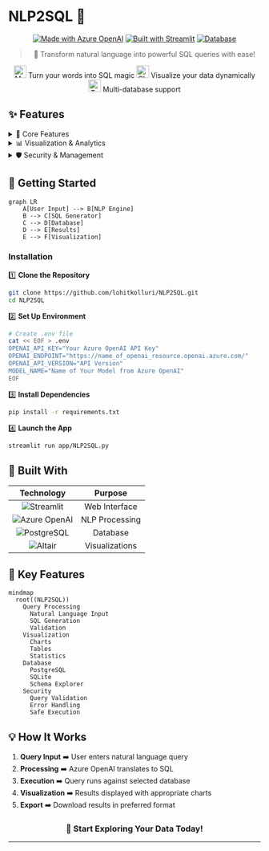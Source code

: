 # NLP2SQL 🤖

<div align="center">

[![Made with Azure OpenAI](https://img.shields.io/badge/Made%20with-Azure%20OpenAI-0078D4?style=for-the-badge&logo=microsoftazure)](https://azure.microsoft.com/products/cognitive-services/openai-service/)
[![Built with Streamlit](https://img.shields.io/badge/Built%20with-Streamlit-FF4B4B?style=for-the-badge&logo=streamlit)](https://streamlit.io)
[![Database](https://img.shields.io/badge/Database-PostgreSQL%20%7C%20SQLite-336791?style=for-the-badge&logo=postgresql)](https://www.postgresql.org/)

> 🎯 Transform natural language into powerful SQL queries with ease!

</div>

<p align="center">
<img src="https://raw.githubusercontent.com/Tarikul-Islam-Anik/Animated-Fluent-Emojis/master/Emojis/Objects/Magnifying%20Glass%20Tilted%20Right.png" alt="Magnifying Glass" width="25" height="25" /> Turn your words into SQL magic
<img src="https://raw.githubusercontent.com/Tarikul-Islam-Anik/Animated-Fluent-Emojis/master/Emojis/Objects/Chart%20Increasing.png" alt="Chart" width="25" height="25" /> Visualize your data dynamically
<img src="https://raw.githubusercontent.com/Tarikul-Islam-Anik/Animated-Fluent-Emojis/master/Emojis/Objects/Bookmark%20Tabs.png" alt="Tabs" width="25" height="25" /> Multi-database support
</p>

## ✨ Features

<details>
<summary>🎯 Core Features</summary>

- **Natural Language to SQL** 🗣️ → 📝
  - Convert text queries into SQL commands using Azure OpenAI
  - Intelligent query interpretation and generation
- **Multi-Database Support** 🗄️
  - SQLite compatibility
  - PostgreSQL integration
  - Dynamic database switching
- **Interactive Data Explorer** 🔍
  - Real-time data filtering
  - Interactive query results
  - Dynamic table views

</details>

<details>
<summary>📊 Visualization & Analytics</summary>

- **Dynamic Visualizations** 📈
  - Multiple chart types
  - Interactive configurations
  - Smart visualization suggestions ⭐️
- **Summary Statistics** 📋
  - Numeric data insights
  - Categorical analysis
  - Trend identification

</details>

<details>
<summary>🛡️ Security & Management</summary>

- **Safe SQL Execution** 🔒
  - Query validation
  - SQL injection prevention
  - Error handling
- **Query History** 📚
  - Searchable log
  - Re-runnable queries
  - Export capabilities

</details>

## 🚀 Getting Started

```mermaid
graph LR
    A[User Input] --> B[NLP Engine]
    B --> C[SQL Generator]
    C --> D[Database]
    D --> E[Results]
    E --> F[Visualization]
```

### Installation

1️⃣ **Clone the Repository**

```bash
git clone https://github.com/lohitkolluri/NLP2SQL.git
cd NLP2SQL
```

2️⃣ **Set Up Environment**

```bash
# Create .env file
cat << EOF > .env
OPENAI_API_KEY="Your Azure OpenAI API Key"
OPENAI_ENDPOINT="https://name_of_openai_resource.openai.azure.com/"
OPENAI_API_VERSION="API Version"
MODEL_NAME="Name of Your Model from Azure OpenAI"
EOF
```

3️⃣ **Install Dependencies**

```bash
pip install -r requirements.txt
```

4️⃣ **Launch the App**

```bash
streamlit run app/NLP2SQL.py
```

## 🎨 Built With

<div align="center">

|                                                Technology                                                 |    Purpose     |
| :-------------------------------------------------------------------------------------------------------: | :------------: |
|       ![Streamlit](https://img.shields.io/badge/Streamlit-FF4B4B?style=flat-square&logo=streamlit)        | Web Interface  |
| ![Azure OpenAI](https://img.shields.io/badge/Azure%20OpenAI-0078D4?style=flat-square&logo=microsoftazure) | NLP Processing |
|      ![PostgreSQL](https://img.shields.io/badge/PostgreSQL-336791?style=flat-square&logo=postgresql)      |    Database    |
|                  ![Altair](https://img.shields.io/badge/Altair-005571?style=flat-square)                  | Visualizations |

</div>

## 🌟 Key Features

```mermaid
mindmap
  root((NLP2SQL))
    Query Processing
      Natural Language Input
      SQL Generation
      Validation
    Visualization
      Charts
      Tables
      Statistics
    Database
      PostgreSQL
      SQLite
      Schema Explorer
    Security
      Query Validation
      Error Handling
      Safe Execution
```

## 💡 How It Works

1. **Query Input** ➡️ User enters natural language query
2. **Processing** ➡️ Azure OpenAI translates to SQL
3. **Execution** ➡️ Query runs against selected database
4. **Visualization** ➡️ Results displayed with appropriate charts
5. **Export** ➡️ Download results in preferred format

<div align="center">

### 🌟 Start Exploring Your Data Today!

---

</div>
